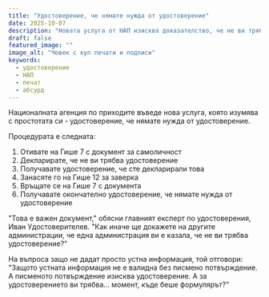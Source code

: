 ```yaml
---
title: "Удостоверение, че нямате нужда от удостоверение"
date: 2025-10-07
description: "Новата услуга от НАП изисква доказателство, че не ви трябва доказателство"
draft: false
featured_image: ""
image_alt: "Човек с куп печати и подписи"
keywords:
  - удостоверение
  - НАП
  - печат
  - абсурд
---
```


Националната агенция по приходите въведе нова услуга, която изумява с простотата си - удостоверение, че нямате нужда от удостоверение.

Процедурата е следната:

1. Отивате на Гише 7 с документ за самоличност
2. Декларирате, че не ви трябва удостоверение
3. Получавате удостоверение, че сте декларирали това
4. Занасяте го на Гише 12 за заверка
5. Връщате се на Гише 7 с документа
6. Получавате окончателно удостоверение, че нямате нужда от удостоверение

"Това е важен документ," обясни главният експерт по удостоверения, Иван Удостоверителев. "Как иначе ще докажете на другите администрации, че една администрация ви е казала, че не ви трябва удостоверение?"

На въпроса защо не дадат просто устна информация, той отговори: "Защото устната информация не е валидна без писмено потвърждение. А писменото потвърждение изисква удостоверение. А за удостоверението ви трябва... момент, къде беше формулярът?"
